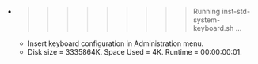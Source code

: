 * >>>>>>>>> Running inst-std-system-keyboard.sh ...
  * Insert keyboard configuration in Administration menu.
  * Disk size = 3335864K. Space Used = 4K. Runtime = 00:00:00:01.
